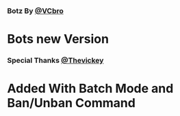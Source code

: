 ### Botz By [@VCbro](https://t.me/thevickey)

# Bots new Version

### Special Thanks [@Thevickey](https://t.me/thevickey)

# Added With Batch Mode and Ban/Unban Command
